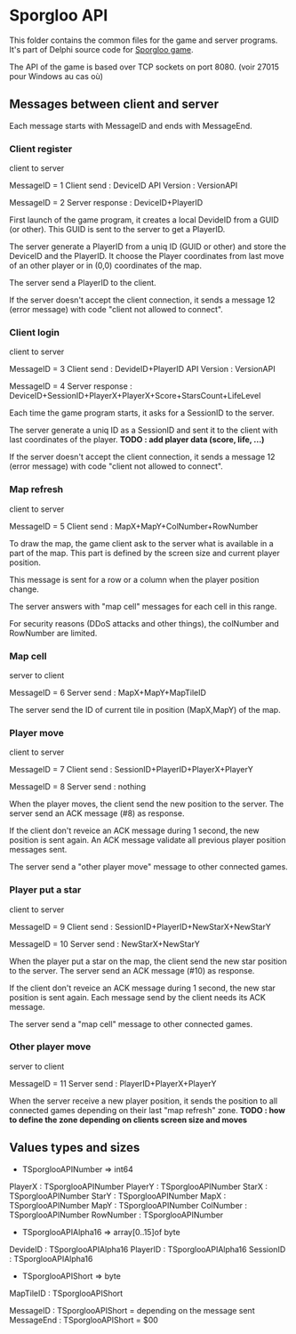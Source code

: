 # Sporgloo API

This folder contains the common files for the game and server programs. It's part of Delphi source code for [Sporgloo game](https://sporgloo.gamolf.fr/).

The API of the game is based over TCP sockets on port 8080. (voir 27015 pour Windows au cas où)

## Messages between client and server

Each message starts with MessageID and ends with MessageEnd.

### Client register

client to server

MessageID = 1
Client send : DeviceID
API Version : VersionAPI

MessageID = 2
Server response : DeviceID+PlayerID

First launch of the game program, it creates a local DevideID from a GUID (or other). This GUID is sent to the server to get a PlayerID.

The server generate a PlayerID from a uniq ID (GUID or other) and store the DeviceID and the PlayerID. It choose the Player coordinates from last move of an other player or in (0,0) coordinates of the map.

The server send a PlayerID to the client.

If the server doesn't accept the client connection, it sends a message 12 (error message) with code "client not allowed to connect".

### Client login

client to server

MessageID = 3
Client send : DevideID+PlayerID
API Version : VersionAPI

MessageID = 4
Server response : DeviceID+SessionID+PlayerX+PlayerX+Score+StarsCount+LifeLevel

Each time the game program starts, it asks for a SessionID to the server.

The server generate a uniq ID as a SessionID and sent it to the client with last coordinates of the player.
**TODO : add player data (score, life, ...)**

If the server doesn't accept the client connection, it sends a message 12 (error message) with code "client not allowed to connect".

### Map refresh

client to server

MessageID = 5
Client send : MapX+MapY+ColNumber+RowNumber

To draw the map, the game client ask to the server what is available in a part of the map. This part is defined by the screen size and current player position.

This message is sent for a row or a column when the player position change.

The server answers with "map cell" messages for each cell in this range.

For security reasons (DDoS attacks and other things), the colNumber and RowNumber are limited.

### Map cell

server to client

MessageID = 6
Server send : MapX+MapY+MapTileID

The server send the ID of current tile in position (MapX,MapY) of the map.

### Player move

client to server

MessageID = 7
Client send : SessionID+PlayerID+PlayerX+PlayerY

MessageID = 8
Server send : nothing

When the player moves, the client send the new position to the server.
The server send an ACK message (#8) as response.

If the client don't reveice an ACK message during 1 second, the new position is sent again. An ACK message validate all previous player position messages sent.

The server send a "other player move" message to other connected games.

### Player put a star

client to server

MessageID = 9
Client send : SessionID+PlayerID+NewStarX+NewStarY

MessageID = 10
Server send : NewStarX+NewStarY

When the player put a star on the map, the client send the new star position to the server.
The server send an ACK message (#10) as response.

If the client don't reveice an ACK message during 1 second, the new star position is sent again. Each message send by the client needs its ACK message.

The server send a "map cell" message to other connected games.

### Other player move

server to client

MessageID = 11
Server send : PlayerID+PlayerX+PlayerY

When the server receive a new player position, it sends the position to all connected games depending on their last "map refresh" zone.
**TODO : how to define the zone depending on clients screen size and moves**

## Values types and sizes

* TSporglooAPINumber => int64

PlayerX : TSporglooAPINumber
PlayerY : TSporglooAPINumber
StarX : TSporglooAPINumber
StarY : TSporglooAPINumber
MapX : TSporglooAPINumber
MapY : TSporglooAPINumber
ColNumber : TSporglooAPINumber
RowNumber : TSporglooAPINumber

* TSporglooAPIAlpha16 => array[0..15]of byte

DevideID : TSporglooAPIAlpha16
PlayerID : TSporglooAPIAlpha16
SessionID : TSporglooAPIAlpha16

* TSporglooAPIShort => byte

MapTileID : TSporglooAPIShort

MessageID : TSporglooAPIShort = depending on the message sent
MessageEnd : TSporglooAPIShort = $00

